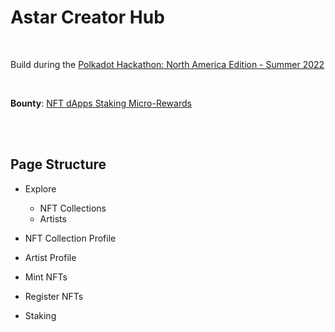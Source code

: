 # Astar Creator Hub

<br>

Build during the [Polkadot Hackathon: North America Edition - Summer 2022](https://polkadot-na.devpost.com/)

<br>

**Bounty**: [NFT dApps Staking Micro-Rewards](https://github.com/AstarNetwork/AstarBounties/issues/2)

<br>
<br>

## Page Structure

- Explore
  - NFT Collections
  - Artists

- NFT Collection Profile
- Artist Profile

- Mint NFTs
- Register NFTs

- Staking